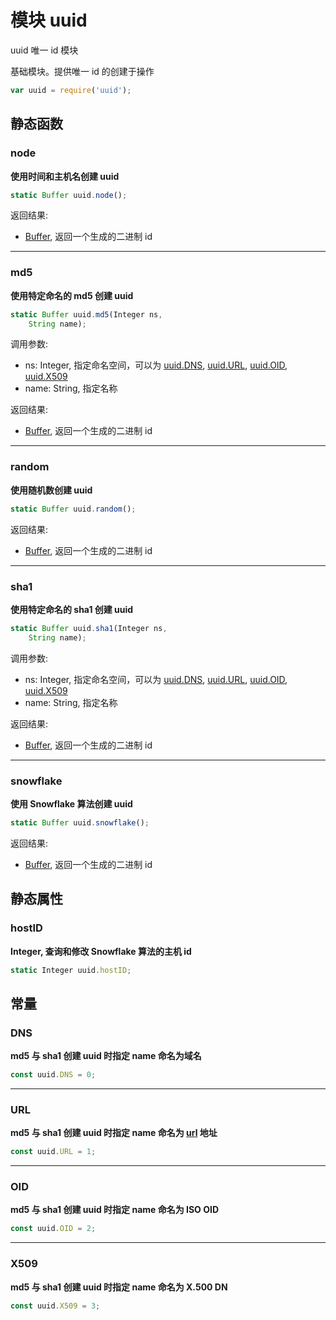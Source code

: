 # 模块 uuid
uuid 唯一 id 模块

基础模块。提供唯一 id 的创建于操作

```JavaScript
var uuid = require('uuid');
```

## 静态函数
        
### node
**使用时间和主机名创建 uuid**

```JavaScript
static Buffer uuid.node();
```

返回结果:
* [Buffer](../../object/ifs/Buffer.md), 返回一个生成的二进制 id

--------------------------
### md5
**使用特定命名的 md5 创建 uuid**

```JavaScript
static Buffer uuid.md5(Integer ns,
    String name);
```

调用参数:
* ns: Integer, 指定命名空间，可以为 [uuid.DNS](uuid.md#dns), [uuid.URL](uuid.md#url), [uuid.OID](uuid.md#oid), [uuid.X509](uuid.md#x509)
* name: String, 指定名称

返回结果:
* [Buffer](../../object/ifs/Buffer.md), 返回一个生成的二进制 id

--------------------------
### random
**使用随机数创建 uuid**

```JavaScript
static Buffer uuid.random();
```

返回结果:
* [Buffer](../../object/ifs/Buffer.md), 返回一个生成的二进制 id

--------------------------
### sha1
**使用特定命名的 sha1 创建 uuid**

```JavaScript
static Buffer uuid.sha1(Integer ns,
    String name);
```

调用参数:
* ns: Integer, 指定命名空间，可以为 [uuid.DNS](uuid.md#dns), [uuid.URL](uuid.md#url), [uuid.OID](uuid.md#oid), [uuid.X509](uuid.md#x509)
* name: String, 指定名称

返回结果:
* [Buffer](../../object/ifs/Buffer.md), 返回一个生成的二进制 id

--------------------------
### snowflake
**使用 Snowflake 算法创建 uuid**

```JavaScript
static Buffer uuid.snowflake();
```

返回结果:
* [Buffer](../../object/ifs/Buffer.md), 返回一个生成的二进制 id

## 静态属性
        
### hostID
**Integer, 查询和修改 Snowflake 算法的主机 id**

```JavaScript
static Integer uuid.hostID;
```

## 常量
        
### DNS
**md5 与 sha1 创建 uuid 时指定 name 命名为域名**

```JavaScript
const uuid.DNS = 0;
```

--------------------------
### URL
**md5 与 sha1 创建 uuid 时指定 name 命名为 [url](url.md) 地址**

```JavaScript
const uuid.URL = 1;
```

--------------------------
### OID
**md5 与 sha1 创建 uuid 时指定 name 命名为 ISO OID**

```JavaScript
const uuid.OID = 2;
```

--------------------------
### X509
**md5 与 sha1 创建 uuid 时指定 name 命名为 X.500 DN**

```JavaScript
const uuid.X509 = 3;
```

